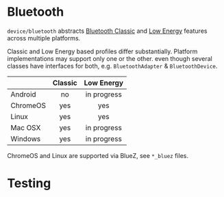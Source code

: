 # Bluetooth

`device/bluetooth` abstracts 
[Bluetooth Classic](https://en.wikipedia.org/wiki/Bluetooth) and 
[Low Energy](https://en.wikipedia.org/wiki/Bluetooth_low_energy) features 
across multiple platforms.

Classic and Low Energy based profiles differ substantially. Platform 
implementations may support only one or the other. even though several 
classes have interfaces for both, e.g. `BluetoothAdapter` & 
`BluetoothDevice`.

  |          | Classic |  Low Energy |
  |----------|:-------:|:-----------:|
  | Android  |    no   | in progress |
  | ChromeOS |   yes   |     yes     |
  | Linux    |   yes   |     yes     |
  | Mac OSX  |   yes   | in progress |
  | Windows  |   yes   | in progress |

ChromeOS and Linux are supported via BlueZ, see `*_bluez` files.

# Testing


